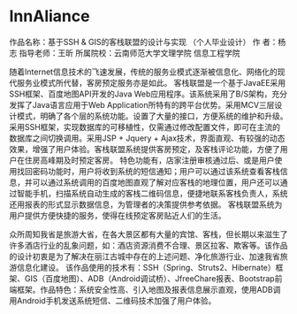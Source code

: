 # InnAliance
作品名称：基于SSH & GIS的客栈联盟的设计与实现	（个人毕业设计）
作    者：杨志
指导老师：王昕
所属院校：云南师范大学文理学院  信息工程学院

随着Internet信息技术的飞速发展，传统的服务业模式逐渐被信息化、网络化的现代服务业模式所代替，客房预定服务亦是如此。
客栈联盟是一个基于JavaEE采用SSH框架、百度地图API开发的Java Web应用程序。该系统采用了B/S架构，充分发挥了Java语言应用于Web Application所特有的跨平台优势。采用MCV三层设计模式，明确了各个层的系统功能。设置了大量的接口，方便系统的维护和升级。采用SSH框架，实现数据库的可移植性，仅需通过修改配置文件，即可在主流的数据库之间切换调用。采用JSP + Jquery + Ajax技术，界面直观、有较强的动态效果，增强了用户体验。客栈联盟系统提供客房预定，及客栈评论功能，方便了用户在住房高峰期及时预定客房。
特色功能有，店家注册审核通过后、或是用户使用找回密码功能时，用户将收到系统的短信通知；用户可以通过该系统查看客栈信息，并可以通过系统调用的百度地图直观了解对应客栈的地理位置，用户还可以通过智能手机，扫描系统自动生成的客栈二维码信息，便捷地联系客栈负责人，系统还用报表的形式显示数据信息，为管理者的决策提供参考依据。
客栈联盟系统为用户提供方便快捷的服务，使得在线预定客房贴近人们的生活。

众所周知我省是旅游大省，在各大景区都有大量的宾馆、客栈，但长期以来滋生了许多酒店行业的乱象问题，如：酒店资源消费不合理、景区拉客、欺客等。该作品的设计初衷是为了解决在丽江古城中存在的上述问题、净化旅游行业、加速我省旅游信息化建设。
该作品使用的技术有：SSH（Spring、Struts2、Hibernate）框架、GIS（百度地图）、ADB（Android调试桥）、JfreeChare报表、Bootstrap前端框架。作品特色：系统安全性高、引入地图及报表信息展示直观，使用ADB调用Android手机发送系统短信、二维码技术加强了用户体验。
